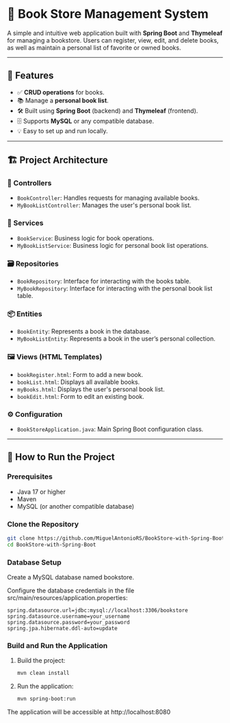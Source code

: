 # 📘 Book Store Management System

A simple and intuitive web application built with **Spring Boot** and **Thymeleaf** for managing a bookstore. Users can register, view, edit, and delete books, as well as maintain a personal list of favorite or owned books.

---

## 🧩 Features 

- ✅ **CRUD operations** for books.
- 📚 Manage a **personal book list**.
- 🛠️ Built using **Spring Boot** (backend) and **Thymeleaf** (frontend).
- 🗄️ Supports **MySQL** or any compatible database.
- 💡 Easy to set up and run locally.

---

## 🏗️ Project Architecture

### 🔧 Controllers
- `BookController`: Handles requests for managing available books.
- `MyBookListController`: Manages the user's personal book list.

### 🧠 Services
- `BookService`: Business logic for book operations.
- `MyBookListService`: Business logic for personal book list operations.

### 🗃️ Repositories
- `BookRepository`: Interface for interacting with the books table.
- `MyBookRepository`: Interface for interacting with the personal book list table.

### 📦 Entities
- `BookEntity`: Represents a book in the database.
- `MyBookListEntity`: Represents a book in the user’s personal collection.

### 🖼️ Views (HTML Templates)
- `bookRegister.html`: Form to add a new book.
- `bookList.html`: Displays all available books.
- `myBooks.html`: Displays the user's personal book list.
- `bookEdit.html`: Form to edit an existing book.

### ⚙️ Configuration
- `BookStoreApplication.java`: Main Spring Boot configuration class.

---

## 🚀 How to Run the Project

### Prerequisites
- Java 17 or higher
- Maven
- MySQL (or another compatible database)

### Clone the Repository
```bash
git clone https://github.com/MiguelAntonioRS/BookStore-with-Spring-Boot.git 
cd BookStore-with-Spring-Boot
```

### Database Setup

Create a MySQL database named bookstore.

Configure the database credentials in the file src/main/resources/application.properties:

    spring.datasource.url=jdbc:mysql://localhost:3306/bookstore
    spring.datasource.username=your_username
    spring.datasource.password=your_password
    spring.jpa.hibernate.ddl-auto=update

### Build and Run the Application

   1. Build the project:
      ```bash
      mvn clean install
      ```
   2. Run the application: 
      ```bash
      mvn spring-boot:run
      ```   

The application will be accessible at http://localhost:8080
